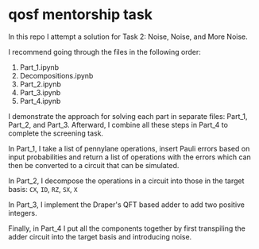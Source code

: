 # qosf mentorship task

In this repo I attempt a solution for Task 2: Noise, Noise, and More Noise.

I recommend going through the files in the following order:
1. Part_1.ipynb
2. Decompositions.ipynb
3. Part_2.ipynb
4. Part_3.ipynb
5. Part_4.ipynb


I demonstrate the approach for solving each part in separate files: Part_1, Part_2, and Part_3. Afterward, I combine all these steps in Part_4 to complete the screening task.

In Part_1, I take a list of pennylane operations, insert Pauli errors based on input probabilities and return a list of operations with the errors which can then be converted to a circuit that can be simulated.

In Part_2, I decompose the operations in a circuit into those in the target basis: ```CX```, ```ID```, ```RZ```, ```SX```, ```X```

In Part_3, I implement the Draper's QFT based adder to add two positive integers.

Finally, in Part_4 I put all the components together by first transpiling the adder circuit into the target basis and introducing noise.